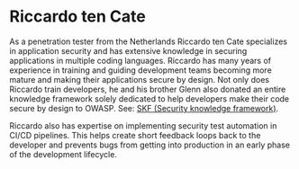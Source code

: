 # Riccardo ten Cate

As a penetration tester from the Netherlands Riccardo ten Cate specializes in application security and has extensive knowledge in securing applications in multiple coding languages. Riccardo has many years of experience in training and guiding development teams becoming more mature and making their applications secure by design. Not only does Riccardo train developers, he and his brother Glenn also donated an entire knowledge framework solely dedicated to help developers make their code secure by design to OWASP. See: [SKF \(Security knowledge framework\)](https://www.securityknowledgeframework.org/). 

Riccardo also has expertise on implementing security test automation in CI/CD pipelines. This helps create short feedback loops back to the developer and prevents bugs from getting into production in an early phase of the development lifecycle.

